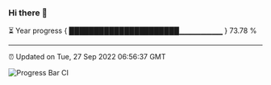 ### Hi there 👋

⏳ Year progress { ██████████████████████▁▁▁▁▁▁▁▁ } 73.78 %

---

⏰ Updated on Tue, 27 Sep 2022 06:56:37 GMT

![Progress Bar CI](https://github.com/ZhaoGui/ZhaoGui/workflows/Progress%20Bar%20CI/badge.svg)
